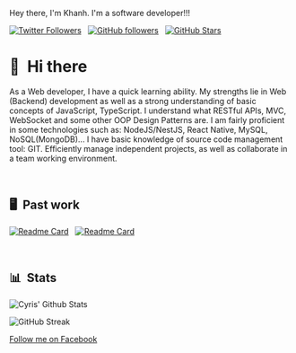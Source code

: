 Hey there, I'm Khanh. I'm a software developer!!!

[![Twitter Followers](https://img.shields.io/twitter/follow/KWalkerNNK?color=0E7FC0&logo=twitter&style=for-the-badge&label=Twitter)](https://twitter.com/KWalkerNNK) &nbsp; [![GitHub followers](https://img.shields.io/github/followers/KWalkerNNK?logo=GitHub&style=for-the-badge)](https://github.com/KWalkerNNK) &nbsp; [![GitHub Stars](https://img.shields.io/github/stars/KWalkerNNK?logo=github&style=for-the-badge)](https://github.com/KWalkerNNK) &nbsp;


# 👋 &nbsp;Hi there

As a Web developer, I have a quick learning ability. My strengths lie in Web (Backend) development as well as a strong understanding of basic concepts of JavaScript, TypeScript. I understand what RESTful APIs, MVC, WebSocket and some other OOP Design Patterns are.
I am fairly proficient in some technologies such as: NodeJS/NestJS, React Native, MySQL, NoSQL(MongoDB)...
I have basic knowledge of source code management tool: GIT.
Efficiently manage independent projects, as well as collaborate in a team working environment.


&nbsp;

## 🖥 &nbsp;Past work

[![Readme Card](https://github-readme-stats.vercel.app/api/pin/?username=KWalkerNNK&repo=feb&bg_color=0d1116&title_color=ce09ec&text_color=a4aacb&icon_color=007ec6)](https://github.com/KWalkerNNK/Feb) &nbsp; [![Readme Card](https://github-readme-stats.vercel.app/api/pin/?username=KWalkerNNK&repo=donghanh&bg_color=0d1116&title_color=ce09ec&text_color=a4aacb&icon_color=007ec6)](https://github.com/KWalkerNNK/donghanh)

&nbsp;

## 📊 &nbsp;Stats

![Cyris' Github Stats](https://github-readme-stats.vercel.app/api?username=KWalkerNNK&hide=contribs,prs&show_icons=true&bg_color=0d1116&title_color=ce09ec&text_color=a4aacb&icon_color=007ec6)

![GitHub Streak](https://github-readme-streak-stats.herokuapp.com/?user=KWalkerNNK&theme=dark&count_private=true&bg_color=0d1116&title_color=ce09ec&text_color=a4aacb&icon_color=007ec6)

<a rel="me" href="https://fb.com/KWalkerNNK">Follow me on Facebook</a>
